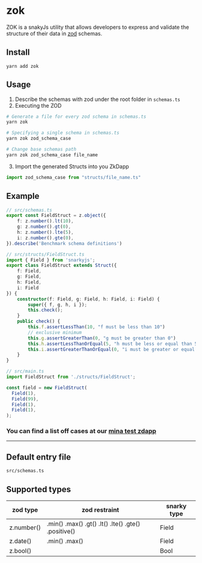 # zok

ZOK is a snakyJs utility that allows developers to express and validate the structure of their data in [zod](https://zod.dev/) schemas.

## Install
```
yarn add zok
```

## Usage
1. Describe the schemas with zod under the root folder in `schemas.ts`
2. Executing the ZOD 


```bash
# Generate a file for every zod schema in schemas.ts
yarn zok 

# Specifying a single schema in schemas.ts
yarn zok zod_schema_case

# Change base schemas path
yarn zok zod_schema_case file_name
```

3. Import the generated Structs into you ZkDapp

```ts
import zod_schema_case from "structs/file_name.ts"
```

## Example

```ts
// src/schemas.ts
export const FieldStruct = z.object({
    f: z.number().lt(10),
    g: z.number().gt(0),
    h: z.number().lte(5),
    i: z.number().gte(0),
}).describe('Benchmark schema definitions')
```

```ts
// src/structs/FieldStruct.ts 
import { Field } from 'snarkyjs';
export class FieldStruct extends Struct({
    f: Field,
    g: Field,
    h: Field,
    i: Field
}) {
    constructor(f: Field, g: Field, h: Field, i: Field) {
        super({ f, g, h, i });
        this.check();
    }
    public check() {
        this.f.assertLessThan(10, "f must be less than 10")
        // exclusive minimum
        this.g.assertGreaterThan(0, "g must be greater than 0")
        this.h.assertLessThanOrEqual(5, "h must be less or equal than 5")
        this.i.assertGreaterThanOrEqual(0, "i must be greater or equal than 0")
    }
}
```

```ts
// src/main.ts
import FieldStruct from './structs/FieldStruct'; 

const field = new FieldStruct(
  Field(1),
  Field(99),
  Field(1),
  Field(1),
);
```
### You can find a list off cases at our [mina test zdapp](https://github.com/rloot/ZOK-testDapp/blob/main/src/Cases.ts)
---
## Default entry file
`src/schemas.ts`


## Supported types

| zod type     | zod restraint     | snarky type |
|--------------|-----------|------------|
| z.number()      | .min() .max() .gt() .lt() .lte() .gte() .positive()| Field       |
| z.date()      | .min() .max()  | Field       |
| z.bool() |      | Bool        |